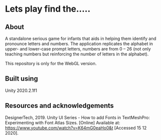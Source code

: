# Lets play find the.....

## About
A standalone serious game for infants that aids in helping them identify and pronounce letters and numbers. The application replicates the alphabet in upper- and lower-case prompt letters, numbers are from 0 – 26 (not only teaching numbers but reinforcing the number of letters in the alphabet).

This repository is only for the WebGL version.

## Built using
Unity 2020.2.1f1

## Resources and acknowledgements

DesignerTech, 2019. Unity UI Series - How to add Fonts in TextMeshPro: Experimenting with Font Atlas Sizes. [Online] 
Available at: https://www.youtube.com/watch?v=K64mG0eaHo0&t
[Accessed 15 12 2020].
